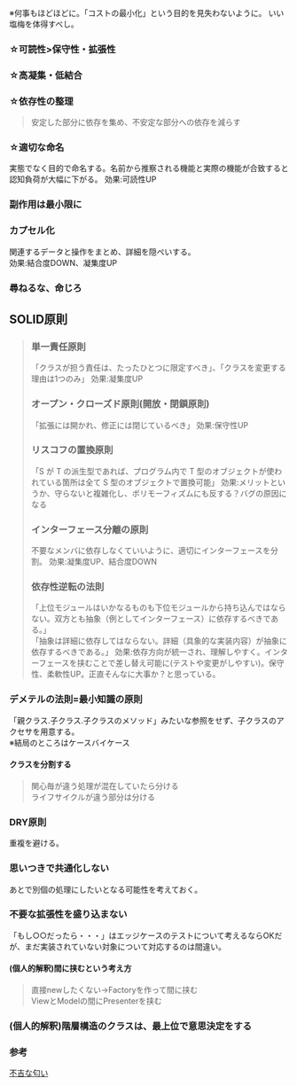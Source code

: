 ※何事もほどほどに。「コストの最小化」という目的を見失わないように。
いい塩梅を体得すべし。

### ☆可読性>保守性・拡張性

### ☆高凝集・低結合

### ☆依存性の整理
>安定した部分に依存を集め、不安定な部分への依存を減らす

### ☆適切な命名
実態でなく目的で命名する。名前から推察される機能と実際の機能が合致すると認知負荷が大幅に下がる。
効果:可読性UP

### 副作用は最小限に

### カプセル化
関連するデータと操作をまとめ、詳細を隠ぺいする。  
効果:結合度DOWN、凝集度UP

### 尋ねるな、命じろ

## SOLID原則
> ### 単一責任原則
> 「クラスが担う責任は、たったひとつに限定すべき」、「クラスを変更する理由は1つのみ」
> 効果:凝集度UP
> ### オープン・クローズド原則(開放・閉鎖原則)
> 「拡張には開かれ、修正には閉じているべき」
> 効果:保守性UP
> ### リスコフの置換原則
> 「S が T の派生型であれば、プログラム内で T 型のオブジェクトが使われている箇所は全て S 型のオブジェクトで置換可能」
> 効果:メリットというか、守らないと複雑化し、ポリモーフィズムにも反する？バグの原因になる
> ### インターフェース分離の原則
> 不要なメンバに依存しなくていいように、適切にインターフェースを分割。
> 効果:凝集度UP、結合度DOWN
> ### 依存性逆転の法則
> 「上位モジュールはいかなるものも下位モジュールから持ち込んではならない。双方とも抽象（例としてインターフェース）に依存するべきである。」  
> 「抽象は詳細に依存してはならない。詳細（具象的な実装内容）が抽象に依存するべきである。」
> 効果:依存方向が統一され、理解しやすく。インターフェースを挟むことで差し替え可能に(テストや変更がしやすい)。保守性、柔軟性UP。正直そんなに大事か？と思っている。

### デメテルの法則=最小知識の原則
「親クラス.子クラス.子クラスのメソッド」みたいな参照をせず、子クラスのアクセサを用意する。  
※結局のところはケースバイケース  

#### クラスを分割する
>関心毎が違う処理が混在していたら分ける  
>ライフサイクルが違う部分は分ける

### DRY原則
重複を避ける。

### 思いつきで共通化しない
あとで別個の処理にしたいとなる可能性を考えておく。

### 不要な拡張性を盛り込まない
「もし○○だったら・・・」はエッジケースのテストについて考えるならOKだが、まだ実装されていない対象について対応するのは間違い。



#### (個人的解釈)間に挟むという考え方
>直接newしたくない→Factoryを作って間に挟む  
>ViewとModelの間にPresenterを挟む

### (個人的解釈)階層構造のクラスは、最上位で意思決定をする

### 参考
[不吉な匂い](http://objectclub.jp/technicaldoc/refactoring/refact-smell)
